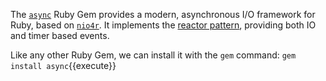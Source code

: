 The [`async`](https://github.com/socketry/async) Ruby Gem provides a modern, asynchronous I/O framework for Ruby, based on [`nio4r`](https://github.com/socketry/nio4r). It implements the [reactor pattern](https://en.wikipedia.org/wiki/Reactor_pattern), providing both IO and timer based events.

Like any other Ruby Gem, we can install it with the `gem` command:
`gem install async`{{execute}}

